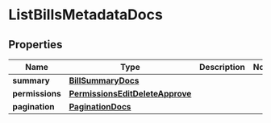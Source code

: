 

# ListBillsMetadataDocs


## Properties

| Name | Type | Description | Notes |
|------------ | ------------- | ------------- | -------------|
|**summary** | [**BillSummaryDocs**](BillSummaryDocs.md) |  |  |
|**permissions** | [**PermissionsEditDeleteApprove**](PermissionsEditDeleteApprove.md) |  |  |
|**pagination** | [**PaginationDocs**](PaginationDocs.md) |  |  |



